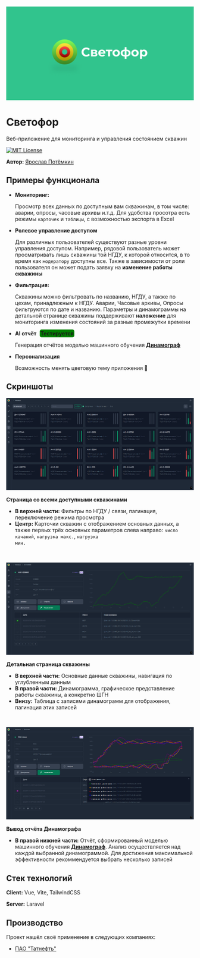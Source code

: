 
![Logo](public/images/readme_logo.png)


# Светофор
Веб-приложение для мониторинга и управления состоянием скважин

[![MIT License](https://img.shields.io/badge/License-MIT-green.svg)](https://choosealicense.com/licenses/mit/)

**Автор:** [Ярослав Потёмкин](https://github.com/YaraZan)

## Примеры функционала
- **Мониторинг:**

  Просмотр всех данных по доступным вам скважинам, в том числе: аварии, опросы,
  часовые архивы и.т.д. Для удобства просотра есть режимы `карточек` и `таблицы`, с возможностью экспорта в Excel

- **Ролевое управление доступом**

  Для различных пользователей существуют разные уровни управления доступом. Например,
  рядовой пользователь может просматривать лишь скважины той НГДУ, к которой относится, в то  время как `модератору` доступны все. Также в зависимости от роли пользователя он может подать заявку на **изменение работы скважины**

- **Фильтрация:**

  Скважины можно фильтровать по названию, НГДУ, а также по цехам, принадлежным к НГДУ.
  Аварии, Часовые архивы, Опросы фильтруются по дате и названию. Параметры и динамограммы
  на детальной странице скважины поддерживают **наложение** для мониторинга изменения состояний за разные промежутки времени

- **AI отчёт** <span style="background-color: green; padding: 2px; margin-left: 5px; border-radius: 5px; font-weight: 700;">Тестируется</span>

  Генерация отчётов моделью машинного обучения [<b>Динамограф</b>](https://github.com/YaraZan/dinamograph-api)

- **Персонализация**

  Возможность менять цветовую тему приложения 🌙


## Скриншоты
![App Screenshot](public/images/readme_scht_1.png)

**Страница со всеми доступными скважинами**

- **В верхней части:** Фильтры по НГДУ / связи, пагинация, переключение режима просмотра
- **Центр:** Карточки скважин с отображением основных данных, а также первых трёх основных
параметров слева направо: <code>число качаний</code>, <code>нагрузка макс.</code>, <code>нагрузка мин.</code>
<br>

![App Screenshot](public/images/readme_scht_3.png)

**Детальная страница скважины**

- **В верхней части:** Основные данные скважины, навигация по углубленным данным
- **В правой части:** Динамограмма, графическое представление работы скважины, а конкретно ШГН
- **Внизу:** Таблица с записями динамограмм для отображения, пагинация этих записей
<br>

![App Screenshot](public/images/readme_scht_4.png)

**Вывод отчёта Динамографа**

- **В правой нижней части:** Отчёт, сформированный моделью машинного обучения
[<b>Динамограф</b>](https://github.com/YaraZan/dinamograph-api). Анализ осуществляется над каждой выбранной
динамограммой. Для достижения максимальной эффективности рекоммендуется выбрать несколько записей

## Стек технологий
**Client:** Vue, Vite, TailwindCSS

**Server:** Laravel

## Производство

Проект нашёл своё применение в следующих компаниях:

- [ПАО "Татнефть"](https://www.tatneft.ru/)

